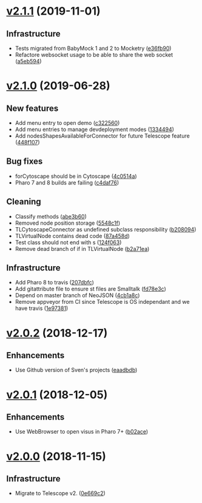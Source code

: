 <!--
git log --pretty="*%s ([%h](https://github.com/TelescopeSt/TelescopeCytoscape/commit/%H))" v2.1.0...HEAD --grep="Merge pull"
('Content' copyWithRegex: 'Merge pull request #[0-9]+ from [^/]+/[0-9]*' matchesReplacedWith: '') copyReplaceAll: '-' with: ' '
-->

# [v2.1.1](https://github.com/TelescopeSt/TelescopeCytoscape/compare/v2.1.0...v2.1.1) (2019-11-01)

## Infrastructure

* Tests migrated from BabyMock 1 and 2 to Mocketry ([e36fb90](https://github.com/TelescopeSt/TelescopeCytoscape/commit/e36fb90fd9b172e9a7a0cfe7858621d720cca218))
* Refactore websocket usage to be able to share the web socket ([a5eb594](https://github.com/TelescopeSt/TelescopeCytoscape/commit/a5eb59423d577094f7f0cd55d8d90823e5d7d712))


# [v2.1.0](https://github.com/TelescopeSt/TelescopeCytoscape/compare/v2.0.2...v2.1.0) (2019-06-28)

## New features

* Add menu entry to open demo ([c322560](https://github.com/TelescopeSt/TelescopeCytoscape/commit/c322560a7fd4644feac09b6cb69a0458bb6f9ff0))
* Add menu entries to manage devdeployment modes ([1334494](https://github.com/TelescopeSt/TelescopeCytoscape/commit/13344947b4ab40cf8ca9401894c0eaca2d1c7879))
* Add nodesShapesAvailableForConnector for future Telescope feature ([448f107](https://github.com/TelescopeSt/TelescopeCytoscape/commit/448f1075acf560fb6b9a5166bc51871200d3af75))

## Bug fixes

* forCytoscape should be in Cytoscape ([4c0514a](https://github.com/TelescopeSt/TelescopeCytoscape/commit/4c0514ae666b602dd6b6ededdbcd31795f188237))
* Pharo 7 and 8 builds are failing ([c4daf76](https://github.com/TelescopeSt/TelescopeCytoscape/commit/c4daf766fe4c31c4fc1d4b96e53051d47bfcc449))

## Cleaning

* Classify methods ([abe3b60](https://github.com/TelescopeSt/TelescopeCytoscape/commit/abe3b605f491c8339c01ea31bbca17b85397c667))
* Removed node position storage ([5548c1f](https://github.com/TelescopeSt/TelescopeCytoscape/commit/5548c1f49c0500d913e99057cd8dc282c2a45057))
* TLCytoscapeConnector as undefined subclass responsibility ([b208094](https://github.com/TelescopeSt/TelescopeCytoscape/commit/b208094a37fd40050b5c2d640eaa085a4926c4e1))
* TLVirtualNode contains dead code ([87a458d](https://github.com/TelescopeSt/TelescopeCytoscape/commit/87a458d6a439c43180f5043c1c4f9c461a38a47c))
* Test class should not end with s ([124f063](https://github.com/TelescopeSt/TelescopeCytoscape/commit/124f063238f61bd1399e3252c466b09b764b44a4))
* Remove dead branch of if in TLVirtualNode ([b2a71ea](https://github.com/TelescopeSt/TelescopeCytoscape/commit/b2a71ea94bb7b63f895298a4180cc8cd0d8583a4))

## Infrastructure

* Add Pharo 8 to travis ([207dbfc](https://github.com/TelescopeSt/TelescopeCytoscape/commit/207dbfc5b2aa99e75ea8a20c0e1631939cdc302f))
* Add gitattribute file to ensure st files are Smalltalk ([fd78e3c](https://github.com/TelescopeSt/TelescopeCytoscape/commit/fd78e3cf5a5d613df779ecc83ed00cfc7a75d91e))
* Depend on master branch of NeoJSON ([4cb1a8c](https://github.com/TelescopeSt/TelescopeCytoscape/commit/4cb1a8c239bf22a189688191c8afcf736d5af785))
* Remove appveyor from CI since Telescope is OS independant and we have travis ([1e97381](https://github.com/TelescopeSt/TelescopeCytoscape/commit/1e97381cc2360d75d91d2bd161b862c0e0c24f95))

# [v2.0.2](https://github.com/TelescopeSt/TelescopeCytoscape/compare/v2.0.1...v2.0.2) (2018-12-17)

## Enhancements

* Use Github version of Sven's projects ([eaadbdb](https://github.com/TelescopeSt/TelescopeCytoscape/commit/eaadbdbc1d2ceb5047debb796eb0a61c1fd000b7))

# [v2.0.1](https://github.com/TelescopeSt/TelescopeCytoscape/compare/v2.0.0...v2.0.1) (2018-12-05)

## Enhancements

* Use WebBrowser to open visus in Pharo 7+ ([b02ace](https://github.com/TelescopeSt/TelescopeCytoscape/commit/b02ace1ed421fd08bc3380b84a2140c1d3c13f31))

# [v2.0.0](https://github.com/TelescopeSt/TelescopeCytoscape/compare/v1.0.0...v2.0.0) (2018-11-15)

## Infrastructure

* Migrate to Telescope v2. ([0e669c2](https://github.com/TelescopeSt/TelescopeCytoscape/commit/0e669c2fa72cdab825f2987923c54a64b050e7b6))
